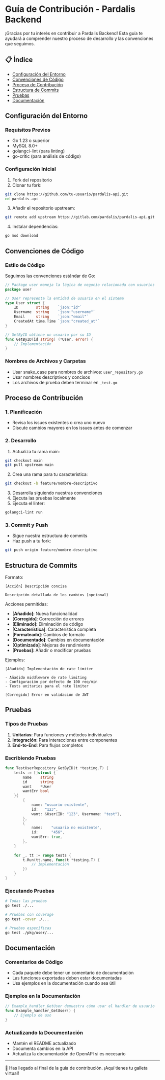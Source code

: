 # Guía de Contribución - Pardalis Backend

¡Gracias por tu interés en contribuir a Pardalis Backend! Esta guía te ayudará a comprender nuestro proceso de desarrollo y las convenciones que seguimos.

## 📋 Índice
- [Configuración del Entorno](#configuración-del-entorno)
- [Convenciones de Código](#convenciones-de-código)
- [Proceso de Contribución](#proceso-de-contribución)
- [Estructura de Commits](#estructura-de-commits)
- [Pruebas](#pruebas)
- [Documentación](#documentación)

## Configuración del Entorno

### Requisitos Previos
- Go 1.23 o superior
- MySQL 8.0+
- golangci-lint (para linting)
- go-critic (para análisis de código)

### Configuración Inicial
1. Fork del repositorio
2. Clonar tu fork:
```bash
git clone https://github.com/tu-usuario/pardalis-api.git
cd pardalis-api
```

3. Añadir el repositorio upstream:
```bash
git remote add upstream https://gitlab.com/pardalis/pardalis-api.git
```

4. Instalar dependencias:
```bash
go mod download
```

## Convenciones de Código

### Estilo de Código
Seguimos las convenciones estándar de Go:

```go
// Package user maneja la lógica de negocio relacionada con usuarios
package user

// User representa la entidad de usuario en el sistema
type User struct {
    ID        string    `json:"id"`
    Username  string    `json:"username"`
    Email     string    `json:"email"`
    CreatedAt time.Time `json:"created_at"`
}

// GetByID obtiene un usuario por su ID
func GetByID(id string) (*User, error) {
    // Implementación
}
```

### Nombres de Archivos y Carpetas
- Usar snake_case para nombres de archivos: `user_repository.go`
- Usar nombres descriptivos y concisos
- Los archivos de prueba deben terminar en `_test.go`

## Proceso de Contribución

### 1. Planificación
- Revisa los issues existentes o crea uno nuevo
- Discute cambios mayores en los issues antes de comenzar

### 2. Desarrollo
1. Actualiza tu rama main:
```bash
git checkout main
git pull upstream main
```

2. Crea una rama para tu característica:
```bash
git checkout -b feature/nombre-descriptivo
```

3. Desarrolla siguiendo nuestras convenciones
4. Ejecuta las pruebas localmente
5. Ejecuta el linter:
```bash
golangci-lint run
```

### 3. Commit y Push
- Sigue nuestra estructura de commits
- Haz push a tu fork:
```bash
git push origin feature/nombre-descriptivo
```

## Estructura de Commits

Formato:
```
[Acción] Descripción concisa

Descripción detallada de los cambios (opcional)
```

Acciones permitidas:
- **[Añadido]**: Nueva funcionalidad
- **[Corregido]**: Corrección de errores
- **[Eliminado]**: Eliminación de código
- **[Característica]**: Característica completa
- **[Formateado]**: Cambios de formato
- **[Documentado]**: Cambios en documentación
- **[Optimizado]**: Mejoras de rendimiento
- **[Pruebas]**: Añadir o modificar pruebas

Ejemplos:
```
[Añadido] Implementación de rate limiter

- Añadido middleware de rate limiting
- Configuración por defecto de 100 req/min
- Tests unitarios para el rate limiter
```

```
[Corregido] Error en validación de JWT
```

## Pruebas

### Tipos de Pruebas
1. **Unitarias**: Para funciones y métodos individuales
2. **Integración**: Para interacciones entre componentes
3. **End-to-End**: Para flujos completos

### Escribiendo Pruebas
```go
func TestUserRepository_GetByID(t *testing.T) {
    tests := []struct {
        name    string
        id      string
        want    *User
        wantErr bool
    }{
        {
            name: "usuario existente",
            id:   "123",
            want: &User{ID: "123", Username: "test"},
        },
        {
            name:    "usuario no existente",
            id:      "456",
            wantErr: true,
        },
    }
    
    for _, tt := range tests {
        t.Run(tt.name, func(t *testing.T) {
            // Implementación
        })
    }
}
```

### Ejecutando Pruebas
```bash
# Todas las pruebas
go test ./...

# Pruebas con coverage
go test -cover ./...

# Pruebas específicas
go test ./pkg/user/...
```

## Documentación

### Comentarios de Código
- Cada paquete debe tener un comentario de documentación
- Las funciones exportadas deben estar documentadas
- Usa ejemplos en la documentación cuando sea útil

### Ejemplos en la Documentación
```go
// Example_handler_GetUser demuestra cómo usar el handler de usuario
func Example_handler_GetUser() {
    // Ejemplo de uso
}
```

### Actualizando la Documentación
- Mantén el README actualizado
- Documenta cambios en la API
- Actualiza la documentación de OpenAPI si es necesario

---

🍪 Has llegado al final de la guía de contribución. ¡Aquí tienes tu galleta virtual!